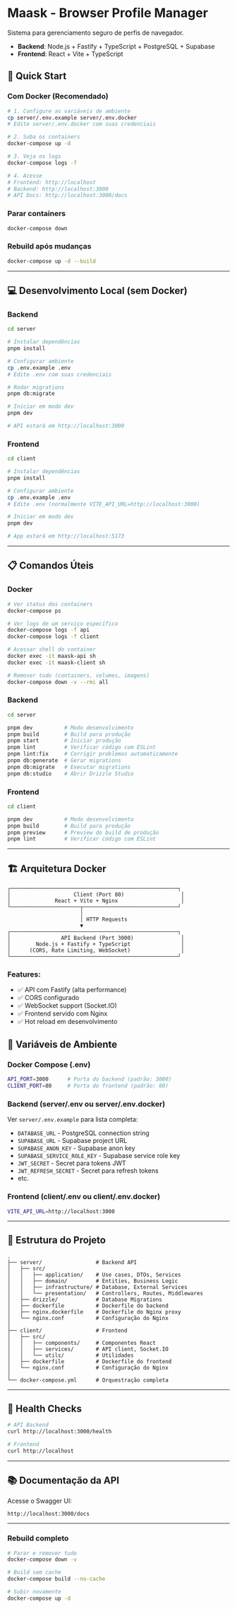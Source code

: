 # Maask - Browser Profile Manager

Sistema para gerenciamento seguro de perfis de navegador.

- **Backend**: Node.js + Fastify + TypeScript + PostgreSQL + Supabase
- **Frontend**: React + Vite + TypeScript

## 🚀 Quick Start

### Com Docker (Recomendado)

```bash
# 1. Configure as variáveis de ambiente
cp server/.env.example server/.env.docker
# Edite server/.env.docker com suas credenciais

# 2. Suba os containers
docker-compose up -d

# 3. Veja os logs
docker-compose logs -f

# 4. Acesse
# Frontend: http://localhost
# Backend: http://localhost:3000
# API Docs: http://localhost:3000/docs
```

### Parar containers

```bash
docker-compose down
```

### Rebuild após mudanças

```bash
docker-compose up -d --build
```

---

## 💻 Desenvolvimento Local (sem Docker)

### Backend

```bash
cd server

# Instalar dependências
pnpm install

# Configurar ambiente
cp .env.example .env
# Edite .env com suas credenciais

# Rodar migrations
pnpm db:migrate

# Iniciar em modo dev
pnpm dev

# API estará em http://localhost:3000
```

### Frontend

```bash
cd client

# Instalar dependências
pnpm install

# Configurar ambiente
cp .env.example .env
# Edite .env (normalmente VITE_API_URL=http://localhost:3000)

# Iniciar em modo dev
pnpm dev

# App estará em http://localhost:5173
```

---

## 📋 Comandos Úteis

### Docker

```bash
# Ver status dos containers
docker-compose ps

# Ver logs de um serviço específico
docker-compose logs -f api
docker-compose logs -f client

# Acessar shell do container
docker exec -it maask-api sh
docker exec -it maask-client sh

# Remover tudo (containers, volumes, imagens)
docker-compose down -v --rmi all
```

### Backend

```bash
cd server

pnpm dev          # Modo desenvolvimento
pnpm build        # Build para produção
pnpm start        # Iniciar produção
pnpm lint         # Verificar código com ESLint
pnpm lint:fix     # Corrigir problemas automaticamente
pnpm db:generate  # Gerar migrations
pnpm db:migrate   # Executar migrations
pnpm db:studio    # Abrir Drizzle Studio
```

### Frontend

```bash
cd client

pnpm dev          # Modo desenvolvimento
pnpm build        # Build para produção
pnpm preview      # Preview do build de produção
pnpm lint         # Verificar código com ESLint
```

---

## 🏗️ Arquitetura Docker

```
┌─────────────────────────────────────────────────────┐
│                    Client (Port 80)                  │
│              React + Vite + Nginx                    │
└──────────────────────┬──────────────────────────────┘
                       │
                       │ HTTP Requests
                       ▼
┌─────────────────────────────────────────────────────┐
│                API Backend (Port 3000)               │
│        Node.js + Fastify + TypeScript                │
│      (CORS, Rate Limiting, WebSocket)                │
└─────────────────────────────────────────────────────┘
```

### Features:

- ✅ API com Fastify (alta performance)
- ✅ CORS configurado
- ✅ WebSocket support (Socket.IO)
- ✅ Frontend servido com Nginx
- ✅ Hot reload em desenvolvimento

## 🔧 Variáveis de Ambiente

### Docker Compose (.env)

```bash
API_PORT=3000      # Porta do backend (padrão: 3000)
CLIENT_PORT=80     # Porta do frontend (padrão: 80)
```

### Backend (server/.env ou server/.env.docker)

Ver `server/.env.example` para lista completa:

- `DATABASE_URL` - PostgreSQL connection string
- `SUPABASE_URL` - Supabase project URL
- `SUPABASE_ANON_KEY` - Supabase anon key
- `SUPABASE_SERVICE_ROLE_KEY` - Supabase service role key
- `JWT_SECRET` - Secret para tokens JWT
- `JWT_REFRESH_SECRET` - Secret para refresh tokens
- etc.

### Frontend (client/.env ou client/.env.docker)

```bash
VITE_API_URL=http://localhost:3000
```

---

## 📁 Estrutura do Projeto

```
.
├── server/                 # Backend API
│   ├── src/
│   │   ├── application/    # Use cases, DTOs, Services
│   │   ├── domain/         # Entities, Business Logic
│   │   ├── infrastructure/ # Database, External Services
│   │   └── presentation/   # Controllers, Routes, Middlewares
│   ├── drizzle/            # Database Migrations
│   ├── dockerfile          # Dockerfile do backend
│   ├── nginx.dockerfile    # Dockerfile do Nginx proxy
│   └── nginx.conf          # Configuração do Nginx
│
├── client/                 # Frontend
│   ├── src/
│   │   ├── components/     # Componentes React
│   │   ├── services/       # API client, Socket.IO
│   │   └── utils/          # Utilidades
│   ├── dockerfile          # Dockerfile do frontend
│   └── nginx.conf          # Configuração do Nginx
│
└── docker-compose.yml      # Orquestração completa
```

---

## 🏥 Health Checks

```bash
# API Backend
curl http://localhost:3000/health

# Frontend
curl http://localhost
```

---

## 📚 Documentação da API

Acesse o Swagger UI:

```
http://localhost:3000/docs
```

---

### Rebuild completo

```bash
# Parar e remover tudo
docker-compose down -v

# Build sem cache
docker-compose build --no-cache

# Subir novamente
docker-compose up -d
```
